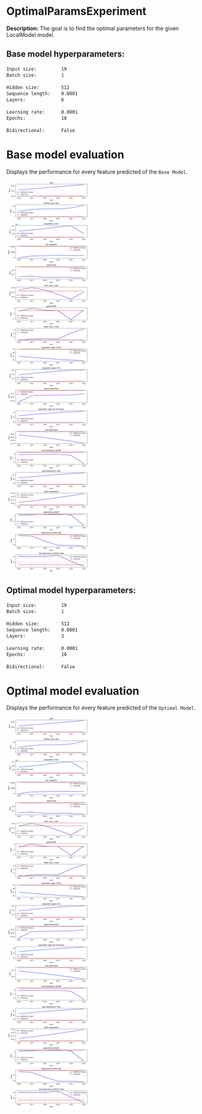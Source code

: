 
# OptimalParamsExperiment

**Description:** The goal is to find the optimal parameters for the given LocalModel model.

## Base model hyperparameters:
```
Input size:         19
Batch size:         1

Hidden size:        512
Sequence length:    0.0001
Layers:             6

Learning rate:      0.0001
Epochs:             10

Bidirectional:      False

```
# Base model evaluation
Displays the performance for every feature predicted of the `Base Model`.

![Base model evaluation](./plots/base_model_eval.png)

## Optimal model hyperparameters:
```
Input size:         19
Batch size:         1

Hidden size:        512
Sequence length:    0.0001
Layers:             3

Learning rate:      0.0001
Epochs:             10

Bidirectional:      False

```
# Optimal model evaluation
Displays the performance for every feature predicted of the `Optimal Model`.

![Optimal model evaluation](./plots/optimal_model_eval.png)

